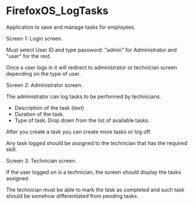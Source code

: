 FirefoxOS_LogTasks
====================

Application to save and manage tasks for employees.

Screen 1: Login screen.

Must select User ID and type password: "admin" for Administrator and "user" for the rest. 

Once a user logs in it will redirect to administrator or technician screen depending on the type of user.

Screen 2: Administrator screen.

The administrator can log tasks to be performed by technicians.
- Description of the task (text)
- Duration of the task.
- Type of task: Drop down from the list of available tasks.

After you create a task you can create more tasks or log off.

Any task logged should be assigned to the technician that has the required skill.

Screen 3: Technician screen.

If the user logged on is a technician, the screen should display the tasks assigned.

The technician must be able to mark the task as completed and such task should be somehow differentiated from pending tasks.

